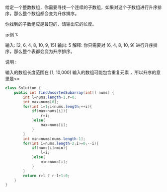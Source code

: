 给定一个整数数组，你需要寻找一个连续的子数组，如果对这个子数组进行升序排序，那么整个数组都会变为升序排序。

你找到的子数组应是最短的，请输出它的长度。

示例 1:

输入: [2, 6, 4, 8, 10, 9, 15]
输出: 5
解释: 你只需要对 [6, 4, 8, 10, 9] 进行升序排序，那么整个表都会变为升序排序。


说明 :

输入的数组长度范围在 [1, 10,000]
输入的数组可能包含重复元素 ，所以升序的意思是<=



```java
class Solution {
    public int findUnsortedSubarray(int[] nums) {
        int l=nums.length-1,r=0;
        int max=nums[0];
        for(int i=1;i<nums.length;++i){
            if(max>nums[i]){
                r=i;
            }else{
                max=nums[i];
            }
        }
        int min=nums[nums.length-1];
        for(int i=nums.length-2;i>=0;--i){
            if(nums[i]>min){
                l=i;
            }else{
                min=nums[i];
            }
        }
        return r>l ? r-l+1:0;
    }
}
```
